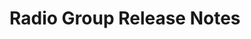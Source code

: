 <!-- Release notes authoring guidelines: http://keepachangelog.com/ -->

# Radio Group Release Notes

<!-- ## [Unreleased] -->

<!--## [VERSION] - [RELEASE_DATE]-->
